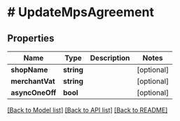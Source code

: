 # # UpdateMpsAgreement

## Properties

Name | Type | Description | Notes
------------ | ------------- | ------------- | -------------
**shopName** | **string** |  | [optional]
**merchantVat** | **string** |  | [optional]
**asyncOneOff** | **bool** |  | [optional]

[[Back to Model list]](../../README.md#models) [[Back to API list]](../../README.md#endpoints) [[Back to README]](../../README.md)

